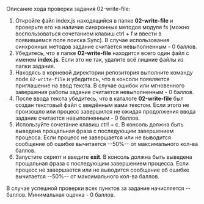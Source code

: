 Описание хода проверки задания 02-write-file:

1. Откройте файл index.js находящийся в папке **02-write-file** и проверьте его на наличие синхронных методов модуля fs (можно воспользоваться сочетанием клавиш ctrl + f и ввести в появившемся поле поиска Sync). В случае использования синхронных методов задание считается невыполненным - 0 баллов.
2. Убедитесь, что в папке **02-write-file** находится всего один файл с именем **index.js**. Если это не так, удалите всё лишние файлы из папки задания.
3. Находясь в корневой директории репозитория выполните команду node ```02-write-file``` и убедитесь, что в консоли появляется приглашение на ввод текста. В случае ошибок или мгновенного завершения работы задание считается невыполненным - 0 баллов.
4. После ввода текста убедитесь, что в каталоге **02-write-file** был создан текстовый файл с введённым вами текстом. Если этого не произошло или процесс завершился не ожидая продолжения ввода задание считается невыполненным - 0 баллов.
5. Используйте сочетание клавиш ctrl + c. В консоль должна быть выведена прощальная фраза с последующим завершением процесса. Если процесс не завершается или не выводится сообщение об ошибке вычитается --50%-- от максимального кол-ва баллов.
6. Запустите скрипт и введите **exit**. В консоль должна быть выведена прощальная фраза с последующим завершением процесса. Если процесс не завершается или не выводится сообщение об ошибке вычитается --50%-- от максимального кол-ва баллов.

В случае успешной проверки всех пунктов за задание начисляется -- баллов.
Минимальная оценка - 0 баллов.
